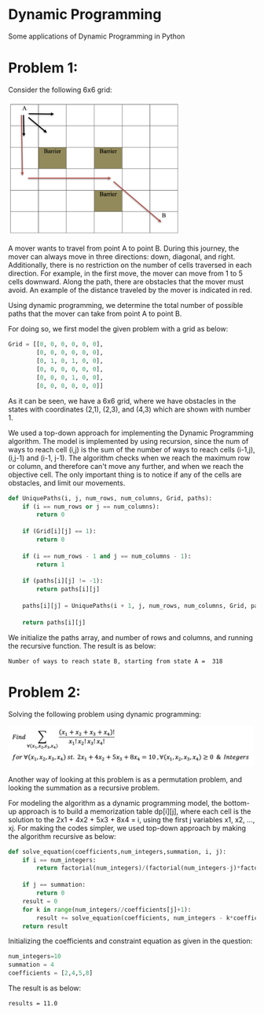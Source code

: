 # Dynamic Programming
Some applications of Dynamic Programming in Python

# Problem 1:

Consider the following 6x6 grid:


<img src="images/2.png" width="350"/>


A mover wants to travel from point A to point B. During this journey, the mover can always move in three directions: down, diagonal, and right. Additionally, there is no restriction on the number of cells traversed in each direction. For example, in the first move, the mover can move from 1 to 5 cells downward. Along the path, there are obstacles that the mover must avoid. An example of the distance traveled by the mover is indicated in red.

Using dynamic programming, we determine the total number of possible paths that the mover can take from point A to point B.

For doing so, we first model the given problem with a grid as below:


```python
Grid = [[0, 0, 0, 0, 0, 0],
        [0, 0, 0, 0, 0, 0],
        [0, 1, 0, 1, 0, 0],
        [0, 0, 0, 0, 0, 0],
        [0, 0, 0, 1, 0, 0],
        [0, 0, 0, 0, 0, 0]]
```


As it can be seen, we have a 6x6 grid, where we have obstacles in the states with coordinates (2,1), (2,3), and (4,3) which are shown with number 1.

We used a top-down approach for implementing the Dynamic Programming algorithm. The model is implemented by using recursion, since the num of ways to reach cell (i,j) is the sum of the number of ways to reach cells (i-1,j), (i,j-1) and (i-1, j-1). The algorithm checks when we reach the maximum row or column, and therefore can't move any further, and when we reach the objective cell.
The only important thing is to notice if any of the cells are obstacles, and limit our movements.


```python
def UniquePaths(i, j, num_rows, num_columns, Grid, paths):
    if (i == num_rows or j == num_columns):
        return 0

    if (Grid[i][j] == 1):
        return 0
        
    if (i == num_rows - 1 and j == num_columns - 1):
        return 1
 
    if (paths[i][j] != -1):
        return paths[i][j]
 
    paths[i][j] = UniquePaths(i + 1, j, num_rows, num_columns, Grid, paths) + UniquePaths(i, j + 1, num_rows, num_columns, Grid, paths) + UniquePaths(i + 1, j + 1, num_rows, num_columns, Grid, paths)

    return paths[i][j]
```

We initialize the paths array, and number of rows and columns, and running the recursive function. The result is as below:


```
Number of ways to reach state B, starting from state A =  318
```



# Problem 2:

Solving the following problem using dynamic programming:

<img src="images/1.png" width="500"/>

Another way of looking at this problem is as a permutation problem, and looking the summation as a recursive problem.


For modeling the algorithm as a dynamic programming model, the bottom-up approach is to build a memorization table dp[i][j], where each cell is the solution to the
2x1 + 4x2 + 5x3 + 8x4 = i, using the first j variables x1, x2, ..., xj. For making the codes simpler, we used top-down approach by making the algorithm recursive as below:

```python
def solve_equation(coefficients,num_integers,summation, i, j):
    if i == num_integers:
        return factorial(num_integers)/(factorial(num_integers-j)*factorial(j))
    
    if j == summation:
        return 0
    result = 0
    for k in range(num_integers//coefficients[j]+1):
        result += solve_equation(coefficients, num_integers - k*coefficients[j], summation, i+1, j+1)
    return result
```


Initializing the coefficients and constraint equation as given in the question:


```python
num_integers=10
summation = 4
coefficients = [2,4,5,8]
```


The result is as below:

```
results = 11.0
```
